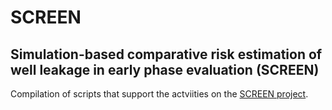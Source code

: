 # SCREEN
## Simulation-based comparative risk estimation of well leakage in early phase evaluation (SCREEN)

Compilation of scripts that support the actviities on the [SCREEN project](https://external.ink?to=/https://colab.equinor.com/technologies/4FAAF5BD-19C3-46A3-ACB6-5D38DD2C7A89/summary).

